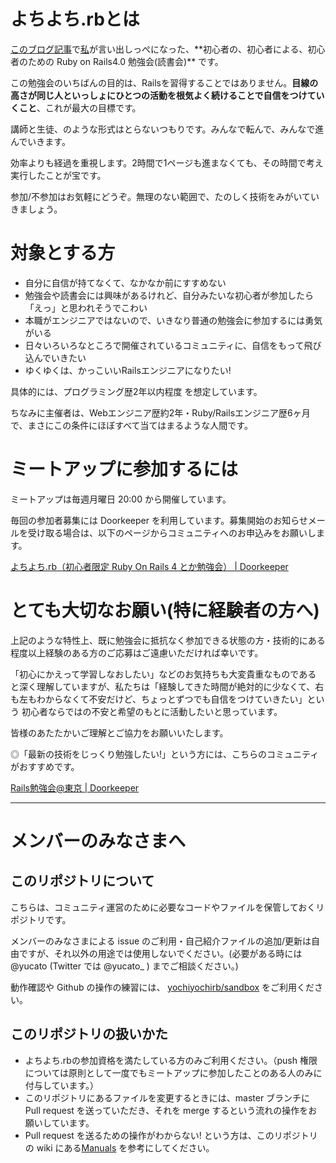# よちよち.rbとは
[このブログ記事](http://yucato.net/archives/615)で[私](https://twitter.com/yucato_)が言い出しっぺになった、**初心者の、初心者による、初心者のための Ruby on Rails4.0 勉強会(読書会)** です。

この勉強会のいちばんの目的は、Railsを習得することではありません。**目線の高さが同じ人といっしょにひとつの活動を根気よく続けることで自信をつけていくこと**、これが最大の目標です。

講師と生徒、のような形式はとらないつもりです。みんなで転んで、みんなで進んでいきます。


効率よりも経過を重視します。2時間で1ページも進まなくても、その時間で考え実行したことが宝です。


参加/不参加はお気軽にどうぞ。無理のない範囲で、たのしく技術をみがいていきましょう。

# 対象とする方
 * 自分に自信が持てなくて、なかなか前にすすめない
 * 勉強会や読書会には興味があるけれど、自分みたいな初心者が参加したら「えっ」と思われそうでこわい
 * 本職がエンジニアではないので、いきなり普通の勉強会に参加するには勇気がいる
 * 日々いろいろなところで開催されているコミュニティに、自信をもって飛び込んでいきたい
 * ゆくゆくは、かっこいいRailsエンジニアになりたい!

具体的には、プログラミング歴2年以内程度 を想定しています。

ちなみに主催者は、Webエンジニア歴約2年・Ruby/Railsエンジニア歴6ヶ月で、まさにこの条件にほぼすべて当てはまるような人間です。

# ミートアップに参加するには
ミートアップは毎週月曜日 20:00 から開催しています。

毎回の参加者募集には Doorkeeper を利用しています。募集開始のお知らせメールを受け取る場合は、以下のページからコミュニティへのお申込みをお願いします。

[よちよち.rb（初心者限定 Ruby On Rails 4 とか勉強会） | Doorkeeper](http://yochiyochirb.doorkeeper.jp/)

# とても大切なお願い(特に経験者の方へ)
上記のような特性上、既に勉強会に抵抗なく参加できる状態の方・技術的にある程度以上経験のある方のご応募はご遠慮いただければ幸いです。

「初心にかえって学習しなおしたい」などのお気持ちも大変貴重なものである と深く理解していますが、私たちは「経験してきた時間が絶対的に少なくて、右も左もわからなくて不安だけど、ちょっとずつでも自信をつけていきたい」という 初心者ならではの不安と希望のもとに活動したいと思っています。

皆様のあたたかいご理解とご協力をお願いいたします。

◎「最新の技術をじっくり勉強したい!」という方には、こちらのコミュニティがおすすめです。

[Rails勉強会@東京 | Doorkeeper](http://railsmeetingtokyo.doorkeeper.jp)

---

# メンバーのみなさまへ
## このリポジトリについて
こちらは、コミュニティ運営のために必要なコードやファイルを保管しておくリポジトリです。

メンバーのみなさまによる issue のご利用・自己紹介ファイルの追加/更新は自由ですが、それ以外の用途では使用しないでください。(必要がある時には @yucato (Twitter では @yucato_ ) までご相談ください。)

動作確認や Github の操作の練習には、 [yochiyochirb/sandbox](https://github.com/yochiyochirb/sandbox) をご利用ください。

## このリポジトリの扱いかた
* よちよち.rbの参加資格を満たしている方のみご利用ください。（push 権限については原則として一度でもミートアップに参加したことのある人のみに付与しています。）
* このリポジトリにあるファイルを変更するときには、master ブランチに Pull request を送っていただき、それを merge するという流れの操作をお願いしています。
* Pull request を送るための操作がわからない! という方は、このリポジトリの wiki にある[Manuals](https://github.com/yochiyochirb/meetups/wiki#wiki-manuals) を参考にしてください。
